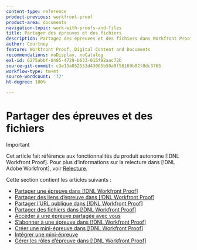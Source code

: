 ```yaml
---
content-type: reference
product-previous: workfront-proof
product-area: documents
navigation-topic: work-with-proofs-and-files
title: Partager des épreuves et des fichiers
description: Partagez des épreuves et des fichiers dans Workfront Proof.
author: Courtney
feature: Workfront Proof, Digital Content and Documents
recommendations: noDisplay, noCatalog
exl-id: 6275abbf-0485-4729-b633-015f92aac72b
source-git-commit: c3e15a052533d43065b50a9f56169b82f8dc3765
workflow-type: tm+mt
source-wordcount: '77'
ht-degree: 100%

---
```


# Partager des épreuves et des fichiers

>[!IMPORTANT]
>
>Cet article fait référence aux fonctionnalités du produit autonome [!DNL Workfront Proof]. Pour plus d’informations sur la relecture dans [!DNL Adobe Workfront], voir [Relecture](../../../review-and-approve-work/proofing/proofing.md).

Cette section contient les articles suivants :

* [Partager une épreuve dans  [!DNL Workfront Proof]](../../../workfront-proof/wp-work-proofsfiles/share-proofs-and-files/share-proof.md)
* [Partager des liens d’épreuve dans  [!DNL Workfront Proof]](../../../workfront-proof/wp-work-proofsfiles/share-proofs-and-files/share-proof-links.md)
* [Partager l’URL publique dans  [!DNL Workfront Proof]](../../../workfront-proof/wp-work-proofsfiles/share-proofs-and-files/share-public-url.md)
* [Partager des fichiers dans  [!DNL Workfront Proof]](../../../workfront-proof/wp-work-proofsfiles/share-proofs-and-files/share-files.md)
* [Accéder à une épreuve partagée avec vous](../../../workfront-proof/wp-work-proofsfiles/share-proofs-and-files/access-proofs-shared-with-you.md)
* [S’abonner à une épreuve dans  [!DNL Workfront Proof]](../../../workfront-proof/wp-work-proofsfiles/share-proofs-and-files/subscribe-to-proof.md)
* [Créer une mini-épreuve dans  [!DNL Workfront Proof]](../../../workfront-proof/wp-work-proofsfiles/share-proofs-and-files/create-mini-proof.md)
* [Intégrer une mini-épreuve](../../../workfront-proof/wp-work-proofsfiles/share-proofs-and-files/embed-mini-proof.md)
* [Gérer les rôles d’épreuve dans  [!DNL Workfront Proof]](../../../workfront-proof/wp-work-proofsfiles/share-proofs-and-files/manage-proof-roles.md)
